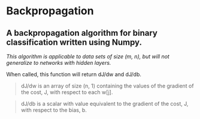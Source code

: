 # Backpropagation
 ## A backpropagation algorithm for binary classification written using Numpy.  
 *This algorithm is applicable to data sets of size (m, n), but will not generalize to networks with hidden layers.*
 
 When called, this function will return dJ/dw and dJ/db. 
 
 >dJ/dw is an array of size (n, 1) containing the values of the gradient of the cost, J, with respect to each w[j].
 
 >dJ/db is a scalar with value equivalent to the gradient of the cost, J, with respect to the bias, b. 
 
